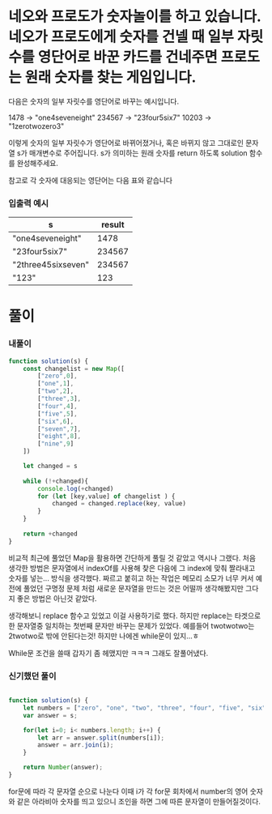 # 네오와 프로도가 숫자놀이를 하고 있습니다. 네오가 프로도에게 숫자를 건넬 때 일부 자릿수를 영단어로 바꾼 카드를 건네주면 프로도는 원래 숫자를 찾는 게임입니다.

다음은 숫자의 일부 자릿수를 영단어로 바꾸는 예시입니다.

1478 → "one4seveneight"
234567 → "23four5six7"
10203 → "1zerotwozero3"

이렇게 숫자의 일부 자릿수가 영단어로 바뀌어졌거나, 혹은 바뀌지 않고 그대로인 문자열 s가 매개변수로 주어집니다. s가 의미하는 원래 숫자를 return 하도록 solution 함수를 완성해주세요.

참고로 각 숫자에 대응되는 영단어는 다음 표와 같습니다


### 입출력 예시
s|	result	|
|----------|------|
|"one4seveneight"|1478|
|"23four5six7"|234567|
|"2three45sixseven"|234567|
|"123"|123|


# 풀이
### 내풀이
```javascript
function solution(s) {
    const changelist = new Map([
        ["zero",0],
        ["one",1],
        ["two",2],
        ["three",3],
        ["four",4],
        ["five",5],
        ["six",6],
        ["seven",7],
        ["eight",8],
        ["nine",9]
    ])

    let changed = s
    
    while (!+changed){
        console.log(+changed)
        for (let [key,value] of changelist ) {
            changed = changed.replace(key, value)
        }
    }
    
    return +changed
}
```
비교적 최근에 풀었던 Map을 활용하면 간단하게 풀릴 것 같았고 역시나 그랬다. 
처음 생각한 방법은 문자열에서 indexOf를 사용해 찾은 다음에 그 index에 맞춰 짤라내고 숫자를 넣는... 방식을 생각했다.
짜르고 붙히고 하는 작업은 메모리 소모가 너무 커서 예전에 풀었던 구명정 문제 처럼 새로운 문자열을 만드는 것은 어떨까 생각해봤지만
그다지 좋은 방법은 아닌것 같았다.

생각해보니 replace 함수고 있었고 이걸 사용하기로 했다.
하지만 replace는 타겟으로한 문자열중 일치하는 첫번째 문자만 바꾸는 문제가 있었다.
예를들어 twotwotwo는 2twotwo로 밖에 안된다는것!
하지만 나에겐 while문이 있지...ㅎ

While문 조건을 쓸때 갑자기 좀 헤맸지만 ㅋㅋㅋ 그래도 잘풀어냈다.


### 신기했던 풀이
```javascript

function solution(s) {
    let numbers = ["zero", "one", "two", "three", "four", "five", "six", "seven", "eight", "nine"];
    var answer = s;

    for(let i=0; i< numbers.length; i++) {
        let arr = answer.split(numbers[i]);
        answer = arr.join(i);
    }

    return Number(answer);
}

```

for문에 따라 각 문자열 
순으로 나눈다 이때 i가 각 for문 회차에서 number의 영어 숫자와 같은 아라비아 숫자를 띄고 있으니 조인을 하면 그에 따른 문자열이 만들어질것이다.


